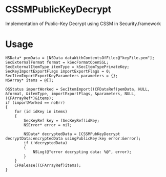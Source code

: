 CSSMPublicKeyDecrypt
====================

Implementation of Public-Key Decrypt using CSSM in Security.framework

Usage
=====

	NSData* pemData = [NSData dataWithContentsOfFile:@"keyFile.pem"];
	SecExternalFormat format = kSecFormatOpenSSL;
	SecExternalItemType itemType = kSecItemTypePrivateKey;
	SecKeyImportExportFlags importExportFlags = 0;
	SecItemImportExportKeyParameters parameters = {};
	NSArray* items = @[];
	
	OSStatus importWorked = SecItemImport((CFDataRef)pemData, NULL, &format, &itemType, importExportFlags, &parameters, NULL, (CFArrayRef*)&items);
	if (importWorked == noErr)
	{
		for (id idKey in items)
		{
			SecKeyRef key = (SecKeyRef)idKey;
			NSError* error = nil;
			
			NSData* decryptedData = [CSSMPubKeyDecrypt decryptData:encryptedData usingPublicKey:key error:&error];
			if (!decryptedData)
			{
				NSLog(@"error decrypting data: %@", error);
			}
		}
		CFRelease((CFArrayRef)items);
	}

